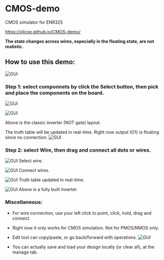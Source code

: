 # CMOS-demo

CMOS simulator for ENR325

https://xlicoe.github.io/CMOS-demo/

**The state changes across wires, especially in the floating state, are not realistic.**

## How to use this demo:
![GUI](/../main/graph/1-1.png)

### Step 1: select componnets by click the **Select** button, then pick and place the components on the board.
![GUI](/../main/graph/2.png)

![GUI](/../main/graph/3-1.png)

Above is the classic inverter (NOT gate) layout.

The truth table will be updated in real-time. Right now output (O1) is floating since no connection. 
![GUI](/../main/graph/4.png)

### Step 2: select **Wire**, then drag and connect all dots or wires.

![GUI](/../main/graph/5-0.png)
Select wire.

![GUI](/../main/graph/5.png)
Connect wires.

![GUI](/../main/graph/6.png)
Truth table updated in real-time.

![GUI](/../main/graph/8.png)
Above is a fully built inverter.

### Miscellaneous:

+ For wire connection, use your left click to point, click, hold, drag and connect.

+ Right now it only works for CMOS simulation. Not for PMOS/NMOS only.

+ Edit tool can copy/paste, or go back/forward with operations.
![GUI](/../main/graph/7.png)

+ You can actually save and load your design locally (or clear all), at the manage tab.





